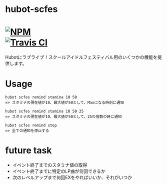 # hubot-scfes

[![NPM](https://nodei.co/npm/hubot-scfes.png)](https://nodei.co/npm/hubot-scfes/)  
[![Travis CI](https://travis-ci.org/ota42y/hubot-scfes.svg?branch=master)](https://travis-ci.org/ota42y/hubot-scfes)
==========

Hubotにラブライブ！スクールアイドルフェスティバル用のいくつかの機能を提供します。

# Usage

```
hubot scfes remind stamina 10 50
=> スタミナの現在値が10、最大値が50として、Maxになる時刻に通知

hubot scfes remind stamina 10 50 25
=> スタミナの現在値が10、最大値が50として、25の倍数の時に通知

hubot scfes remind stop
=> 全ての通知を停止する

```

# future task
- イベント終了までのスタミナ値の取得
- イベント終了までに特定のLP曲が何回できるか
- 次のレベルアップまで何回EXをやればいいか、それがいつか
